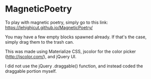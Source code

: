 # MagneticPoetry
To play with magnetic poetry, simply go to this link: https://lehighjcut.github.io/MagneticPoetry/

You may have a few empty blocks spawned already. If that's the case, simply drag them to the trash can. 

This was made using Materialize CSS, jscolor for the color picker (http://jscolor.com/), and jQuery UI.

I did not use the jQuery .draggable() function, and instead coded the draggable portion myself.